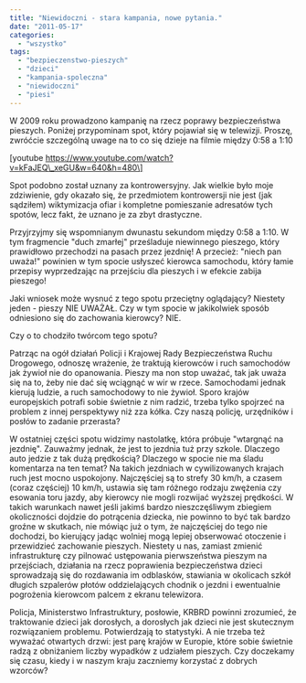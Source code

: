 ```yaml
---
title: "Niewidoczni - stara kampania, nowe pytania."
date: "2011-05-17"
categories: 
  - "wszystko"
tags: 
  - "bezpieczenstwo-pieszych"
  - "dzieci"
  - "kampania-spoleczna"
  - "niewidoczni"
  - "piesi"
---
```


W 2009 roku prowadzono kampanię na rzecz poprawy bezpieczeństwa pieszych. Poniżej przypominam spot, który pojawiał się w telewizji. Proszę, zwróćcie szczególną uwage na to co się dzieje na filmie między 0:58 a 1:10

\[youtube https://www.youtube.com/watch?v=kFaJEQ\_xeGU&w=640&h=480\]

Spot podobno został uznany za kontrowersyjny. Jak wielkie było moje zdziwienie, gdy okazało się, że przedmiotem kontrowersji nie jest (jak sądziłem) wiktymizacja ofiar i kompletne pomieszanie adresatów tych spotów, lecz fakt, że uznano je za zbyt drastyczne.

Przyjrzyjmy się wspomnianym dwunastu sekundom między 0:58 a 1:10. W tym fragmencie "duch zmarłej" prześladuje niewinnego pieszego, który prawidłowo przechodzi na pasach przez jezdnię! A przecież: "niech pan uważa!" powinien w tym spocie usłyszeć kierowca samochodu, który łamie przepisy wyprzedzając na przejściu dla pieszych i w efekcie zabija pieszego!

Jaki wniosek może wysnuć z tego spotu przeciętny oglądający? Niestety jeden - pieszy NIE UWAŻAŁ. Czy w tym spocie w jakikolwiek sposób odniesiono się do zachowania kierowcy? NIE.

Czy o to chodziło twórcom tego spotu? 

Patrząc na ogół działań Policji i Krajowej Rady Bezpieczeństwa Ruchu Drogowego, odnoszę wrażenie, że traktują kierowców i ruch samochodów jak żywioł nie do opanowania. Pieszy ma non stop uważać, tak jak uważa się na to, żeby nie dać się wciągnąć w wir w rzece. Samochodami jednak kierują ludzie, a ruch samochodowy to nie żywioł. Sporo krajów europejskich potrafi sobie świetnie z nim radzić, trzeba tylko spojrzeć na problem z innej perspektywy niż zza kółka. Czy naszą policję, urzędników i posłów to zadanie przerasta?

W ostatniej części spotu widzimy nastolatkę, która próbuje "wtargnąć na jezdnię". Zauważmy jednak, że jest to jezdnia tuż przy szkole. Dlaczego auto jedzie z tak dużą prędkością? Dlaczego w spocie nie ma śladu komentarza na ten temat? Na takich jezdniach w cywilizowanych krajach ruch jest mocno uspokojony. Najczęściej są to strefy 30 km/h, a czasem (coraz częściej) 10 km/h, ustawia się tam różnego rodzaju zwężenia czy esowania toru jazdy, aby kierowcy nie mogli rozwijać wyższej prędkości. W takich warunkach nawet jeśli jakimś bardzo nieszczęśliwym zbiegiem okoliczności dojdzie do potrącenia dziecka, nie powinno to być tak bardzo groźne w skutkach, nie mówiąc już o tym, że najczęściej do tego nie dochodzi, bo kierujący jadąc wolniej mogą lepiej obserwować otoczenie i przewidzieć zachowanie pieszych. Niestety u nas, zamiast zmienić infrastrukturę czy pilnować ustępowania pierwszeństwa pieszym na przejściach, działania na rzecz poprawienia bezpieczeństwa dzieci sprowadzają się do rozdawania im odblasków, stawiania w okolicach szkół długich szpalerów płotów oddzielających chodnik o jezdni i ewentualnie pogrożenia kierowcom palcem z ekranu telewizora.

Policja, Ministerstwo Infrastruktury, posłowie, KRBRD powinni zrozumieć, że traktowanie dzieci jak dorosłych, a dorosłych jak dzieci nie jest skutecznym rozwiązaniem problemu. Potwierdzają to statystyki. A nie trzeba też wyważać otwartych drzwi: jest parę krajów w Europie, które sobie świetnie radzą z obniżaniem liczby wypadków z udziałem pieszych. Czy doczekamy się czasu, kiedy i w naszym kraju zaczniemy korzystać z dobrych wzorców?
